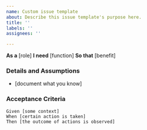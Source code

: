 ```yaml
---
name: Custom issue template
about: Describe this issue template's purpose here.
title: ''
labels: ''
assignees: ''

---
```


**As a** [role]
**I need**  [function]
**So that** [benefit]

### Details and Assumptions
* [document what you know]

### Acceptance Criteria

```gherkin
Given [some context]
When [certain action is taken]
Then [the outcome of actions is observed]
```
